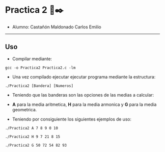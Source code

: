 # **Practica 2** 📕✒️

- Alumno: Castañón Maldonado Carlos Emilio 

---

## **Uso**

- Compilar mediante:

```
gcc -o Practica2 Practica2.c -lm
```

- Una vez compilado ejecutar ejecutar programa mediante la estructura:

```
./Practica2 [Bandera] [Numeros]
```
- Teniendo que las banderas son las opciones de las medias a calcular: 

- **A** para la media aritmetica, **H** para la media armonica y **G** para la media geometrica.

- Teniendo por consiguiente los siguientes ejemplos de uso:

```
./Practica2 A 7 8 9 0 10
```

```
./Practica2 H 9 7 21 8 15
```

```
./Practica2 G 50 72 54 82 93
```


